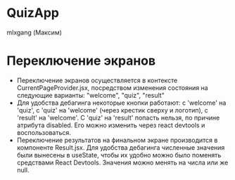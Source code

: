 # QuizApp

mlxgang (Максим)

# Переключение экранов

* Переключение экранов осуществляется в контексте CurrentPageProvider.jsx,
  посредством изменения состояния на следующие варианты: "welcome", "quiz", "result"
* Для удобства дебагинга некоторые кнопки работают: с 'welcome' на 'quiz',
  с 'quiz' на 'welcome' (через крестик сверху и логотип), с 'result' на 'welcome'. С 'quiz' на 'result' попасть нельзя,
  по причине атрибута disabled. Его можно изменить через react devtools и воспользоваться.
* Переключение результатов на финальном экране производится в компоненте Result.jsx. Для удобства дебагинга численные
  значения были вынесены в useState, чтобы их удобно можно было поменять средствами React Devtools. Значения можно
  менять на числа или же null.